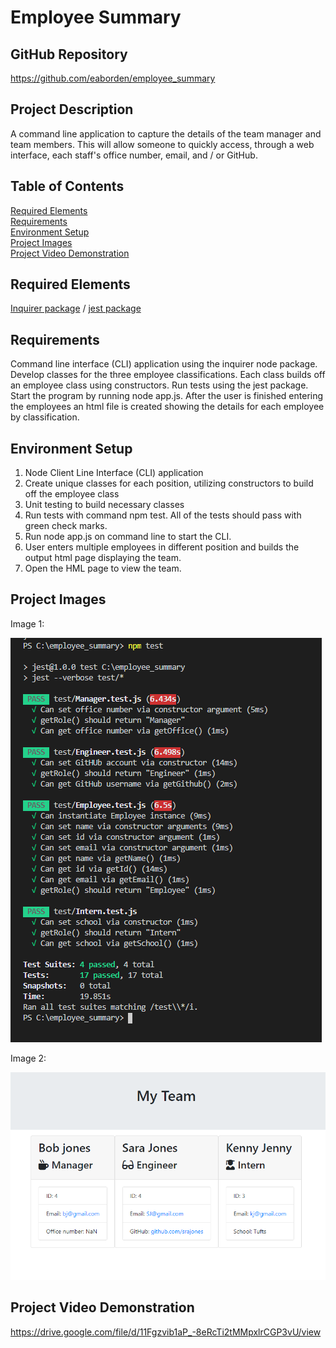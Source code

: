 # Employee Summary

## GitHub Repository

https://github.com/eaborden/employee_summary

## Project Description
A command line application to capture the details of the team manager and team members.  This will allow someone to quickly access, through a web interface, each staff's office number, email, and / or GitHub.  

## Table of Contents
[Required Elements](#required-elements) \
[Requirements](#requirements) \
[Environment Setup](#environment-setup) \
[Project Images](#project-images) \
[Project Video Demonstration](#project-video-demonstration)

## Required Elements
[Inquirer package](https://www.npmjs.com/package/inquirer) /
[jest package](https://jestjs.io/)

## Requirements
Command line interface (CLI) application using the inquirer node package.  Develop classes for the three employee classifications.  Each class builds off an employee class using constructors.  Run tests using the jest package.  Start the program by running node app.js.  After the user is finished entering the employees an html file is created showing the details for each employee by classification.

## Environment Setup
1. Node Client Line Interface (CLI) application
2. Create unique classes for each position, utilizing constructors to build off the employee class
3. Unit testing to build necessary classes
4. Run tests with command npm test.  All of the tests should pass with green check marks.
5. Run node app.js on command line to start the CLI.
6. User enters multiple employees in different position and builds the output html page displaying the team.
7. Open the HML page to view the team.

## Project Images
Image 1:

![tests](https://github.com/eaborden/employee_summary/blob/master/public/images/tests.PNG?raw=true)

Image 2:

![team](https://github.com/eaborden/employee_summary/blob/master/public/images/team.PNG?raw=true)

## Project Video Demonstration

https://drive.google.com/file/d/11Fgzvib1aP_-8eRcTi2tMMpxlrCGP3vU/view
